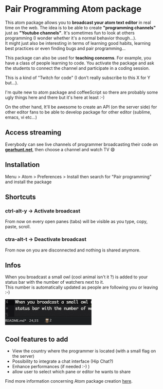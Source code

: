 # Pair Programming Atom package

This atom package allows you to **broadcast your atom text editor** in real time on the web.
The idea is to be able to create **"programming channels"** just as **"Youtube channels"**. It's sometimes fun to look at others programming (I wonder whether it's a normal behavior though...). <br/>
It might just also be interesting in terms of learning good habits, learning best practices or even finding bugs and pair programming...<br/>

This package can also be used for **teaching concerns**. For example, you have a class of people learning to code. You activate the package and ask the students to connect the channel and participate in a coding session.

This is a kind of "Twitch for code" (I don't really subscribe to this X for Y but...).

I'm quite new to atom package and coffeeScript so there are probably some ugly things here and there but it's here at least :-)

On the other hand, It'll be awesome to create an API (on the server side) for other editor fans to be able to develop package for other editor (sublime, emacs, vi etc...)

## Access streaming
Everybody can see live channels of programmer broadcasting their code on **[gearhunt.net][gearhunt]**, then choose a channel and watch TV 😄

## Installation
Menu > Atom > Preferences > Install then search for "Pair programming" and install the package

## Shortcuts

### ctrl-alt-y -> Activate broadcast

From now on every open panes (tabs) will be visible as you type, copy, paste, scroll.

### ctra-alt-t -> Deactivate broadcast

From now on you are disconnected and nothing is shared anymore.

## Infos

When you broadcast a small owl (cool animal isn't it ?) is added to your status bar with the number of watchers next to it.<br/> This number is automatically updated as people are following you or leaving :-)

![Owl](https://github.com/PierreVannier/pair-programming/blob/master/owl.png?raw=true "The owl is watching you")

## Cool features to add
- View the country where the programmer is located (with a small flag on the server)<br/>
- Possibility to integrate a chat interface (Hip Chat?)<br/>
- Enhance performances (if needed :-) )
- allow user to select which pane or editor he wants to share




Find more information concerning Atom package creation [here][atom-doc].

[npm]: https://www.npmjs.org/package/generator-atom-package
[atom-doc]: https://atom.io/docs/latest/creating-a-package "Official documentation"
[gearhunt]: http://gearhunt.net
